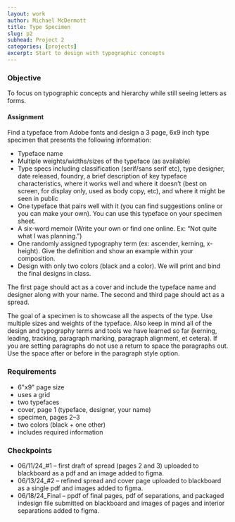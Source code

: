 ```yaml
---
layout: work
author: Michael McDermott
title: Type Specimen
slug: p2
subhead: Project 2
categories: [projects]
excerpt: Start to design with typographic concepts
---
```

### Objective
To focus on typographic concepts and hierarchy while still seeing letters as forms.

#### Assignment
Find a typeface from Adobe fonts and design a 3 page, 6x9 inch type specimen that presents the following information:
* Typeface name
* Multiple weights/widths/sizes of the typeface (as available)
* Type specs including classification (serif/sans serif etc), type designer, date
released, foundry, a brief description of key typeface characteristics, where it works well and where it doesn’t (best on screen, for display only, used as body copy, etc), and where it might be seen in public
* One typeface that pairs well with it (you can find suggestions online or you can make your own). You can use this typeface on your specimen sheet.
* A six-word memoir (Write your own or find one online. Ex: “Not quite what I was planning.”)
* One randomly assigned typography term (ex: ascender, kerning, x-height). Give the definition and show an example within your composition.
* Design with only two colors (black and a color). We will print and bind the final designs in class.

The first page should act as a cover and include the typeface name and designer along with your name. The second and third page should act as a spread.

The goal of a specimen is to showcase all the aspects of the type. Use multiple sizes and weights of the typeface. Also keep in mind all of the design and typography terms and tools we have learned so far (kerning, leading, tracking, paragraph marking, paragraph alignment, et cetera). If you are setting paragraphs do not use a return to space the paragraphs out. Use the space after or before in the paragraph style option.

### Requirements
* 6"x9" page size
* uses a grid
* two typefaces
* cover, page 1 (typeface, designer, your name)
* specimen, pages 2–3
* two colors (black + one other)
* includes required information

### Checkpoints
* <span class="due">06/11/24_#1</span> &ndash; first draft of spread (pages 2 and 3) uploaded to blackboard as a pdf and an image added to figma.
* <span class="due">06/13/24_#2</span> &ndash; refined spread and cover page uploaded to blackboard as a single pdf and images added to figma.
* <span class="due">06/18/24_Final</span> &ndash; ppdf of final pages, pdf of separations, and packaged indesign file submitted on blackboard and images of pages and interior separations added to figma.
